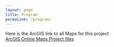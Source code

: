 ```yaml
---
layout: page
title: Program
permalink: /program/
---
```

Here is the ArcGIS link to all Maps for this project
<br>
[ArcGIS Online Maps Project files](https://edgarjarguello.maps.arcgis.com/home/webmap/viewer.html?webmap=14132882995940afa0468b12e0417833)

			